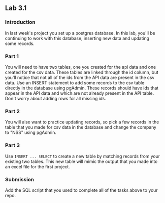 ## Lab 3.1

### Introduction
In last week's project you set up a postgres database. In this lab, you'll be continuing to work with this database, inserting new data and updating some records.

### Part 1
You will need to have two tables,  one you created for the api data and one created for the csv data. These tables are linked through the id column, but you'll notice that not all of the ids from the API data are present in the csv data. Use an INSERT statement to add some records to the csv table directly in the database using pgAdmin. These records should have ids that appear in the API data and which are not already present in the API table. Don't worry about adding rows for all missing ids.

### Part 2
You will also want to practice updating records, so pick a few records in the table that you made for csv data in the database and change the company to "NSS" using pgAdmin.

### Part 3
Use `INSERT ... SELECT` to create a new table by matching records from your existing two tables. This new table will mimic the output that you made into an excel file for the first project. 

### Submission
Add the SQL script that you used to complete all of the tasks above to your repo. 
